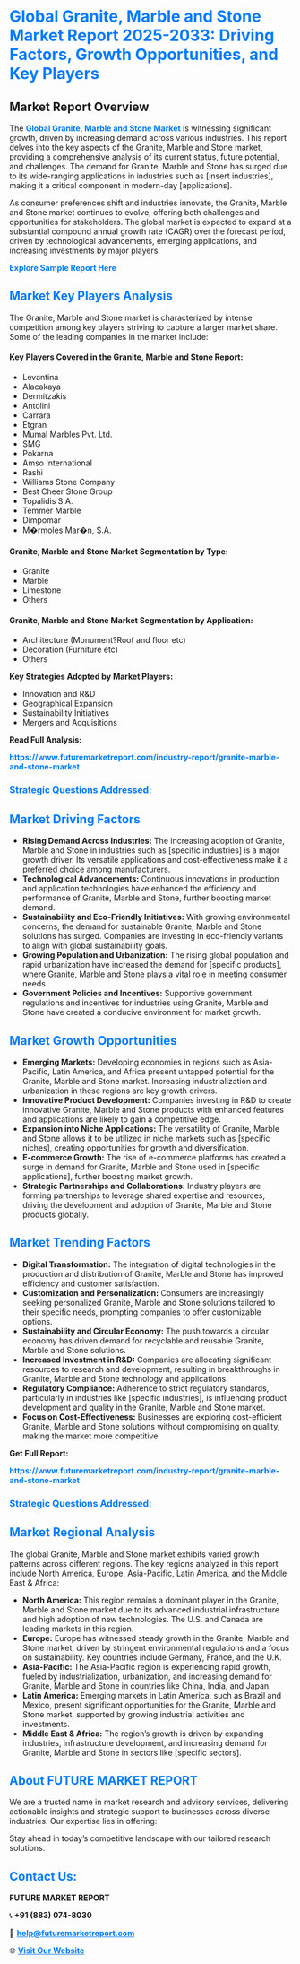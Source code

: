 <h1 style="color: #007BFF;">Global Granite, Marble and Stone Market Report 2025-2033: Driving Factors, Growth Opportunities, and Key Players</h1>

<section id="overview">
<h2>Market Report Overview</h2>
<p>The <a href="https://www.futuremarketreport.com/industry-report/granite-marble-and-stone-market" style="color: #007BFF; text-decoration: none;"><strong>Global Granite, Marble and Stone Market</strong></a> is witnessing significant growth, driven by increasing demand across various industries. This report delves into the key aspects of the Granite, Marble and Stone market, providing a comprehensive analysis of its current status, future potential, and challenges. The demand for Granite, Marble and Stone has surged due to its wide-ranging applications in industries such as [insert industries], making it a critical component in modern-day [applications].</p>
<p>As consumer preferences shift and industries innovate, the Granite, Marble and Stone market continues to evolve, offering both challenges and opportunities for stakeholders. The global market is expected to expand at a substantial compound annual growth rate (CAGR) over the forecast period, driven by technological advancements, emerging applications, and increasing investments by major players.</p>
</section>

<section id="overview">
<p><a href="https://www.futuremarketreport.com/request-sample/reportId=62972" style="color: #007BFF; text-decoration: none;"><strong>Explore Sample Report Here</strong></a></p>
</section>

<section id="key-players">
<h2 style="color: #007BFF;">Market Key Players Analysis</h2>
<p>The Granite, Marble and Stone market is characterized by intense competition among key players striving to capture a larger market share. Some of the leading companies in the market include:</p>
<h4>Key Players Covered in the Granite, Marble and Stone Report:</h4>
<ul><li>Levantina</li><li>Alacakaya</li><li>Dermitzakis</li><li>Antolini</li><li>Carrara</li><li>Etgran</li><li>Mumal Marbles Pvt. Ltd.</li><li>SMG</li><li>Pokarna</li><li>Amso International</li><li>Rashi</li><li>Williams Stone Company</li><li>Best Cheer Stone Group</li><li>Topalidis S.A.</li><li>Temmer Marble</li><li>Dimpomar</li><li>M�rmoles Mar�n, S.A.</li></ul>
<h4>Granite, Marble and Stone Market Segmentation by Type:</h4>
<ul><li>Granite</li><li>Marble</li><li>Limestone</li><li>Others</li></ul>

<h4>Granite, Marble and Stone Market Segmentation by Application:</h4>
<ul><li>Architecture (Monument?Roof and floor etc)</li><li>Decoration (Furniture etc)</li><li>Others</li></ul>
<p><strong>Key Strategies Adopted by Market Players:</strong></p>
<ul>
<li>Innovation and R&D</li>
<li>Geographical Expansion</li>
<li>Sustainability Initiatives</li>
<li>Mergers and Acquisitions</li>
</ul>
</section>

<section>
<p><strong>Read Full Analysis: </strong></p><a href="https://www.futuremarketreport.com/industry-report/granite-marble-and-stone-market" style="color: #007BFF; text-decoration: none;"><strong>https://www.futuremarketreport.com/industry-report/granite-marble-and-stone-market</strong></a>
<h3 style="color: #007BFF;">Strategic Questions Addressed:</h3>
</section>

<section id="driving-factors">
<h2 style="color: #007BFF;">Market Driving Factors</h2>
<ul>
<li><strong>Rising Demand Across Industries:</strong> The increasing adoption of Granite, Marble and Stone in industries such as [specific industries] is a major growth driver. Its versatile applications and cost-effectiveness make it a preferred choice among manufacturers.</li>
<li><strong>Technological Advancements:</strong> Continuous innovations in production and application technologies have enhanced the efficiency and performance of Granite, Marble and Stone, further boosting market demand.</li>
<li><strong>Sustainability and Eco-Friendly Initiatives:</strong> With growing environmental concerns, the demand for sustainable Granite, Marble and Stone solutions has surged. Companies are investing in eco-friendly variants to align with global sustainability goals.</li>
<li><strong>Growing Population and Urbanization:</strong> The rising global population and rapid urbanization have increased the demand for [specific products], where Granite, Marble and Stone plays a vital role in meeting consumer needs.</li>
<li><strong>Government Policies and Incentives:</strong> Supportive government regulations and incentives for industries using Granite, Marble and Stone have created a conducive environment for market growth.</li>
</ul>
</section>

<section id="growth-opportunities">
<h2 style="color: #007BFF;">Market Growth Opportunities</h2>
<ul>
<li><strong>Emerging Markets:</strong> Developing economies in regions such as Asia-Pacific, Latin America, and Africa present untapped potential for the Granite, Marble and Stone market. Increasing industrialization and urbanization in these regions are key growth drivers.</li>
<li><strong>Innovative Product Development:</strong> Companies investing in R&D to create innovative Granite, Marble and Stone products with enhanced features and applications are likely to gain a competitive edge.</li>
<li><strong>Expansion into Niche Applications:</strong> The versatility of Granite, Marble and Stone allows it to be utilized in niche markets such as [specific niches], creating opportunities for growth and diversification.</li>
<li><strong>E-commerce Growth:</strong> The rise of e-commerce platforms has created a surge in demand for Granite, Marble and Stone used in [specific applications], further boosting market growth.</li>
<li><strong>Strategic Partnerships and Collaborations:</strong> Industry players are forming partnerships to leverage shared expertise and resources, driving the development and adoption of Granite, Marble and Stone products globally.</li>
</ul>
</section>

<section id="trending-factors">
<h2 style="color: #007BFF;">Market Trending Factors</h2>
<ul>
<li><strong>Digital Transformation:</strong> The integration of digital technologies in the production and distribution of Granite, Marble and Stone has improved efficiency and customer satisfaction.</li>
<li><strong>Customization and Personalization:</strong> Consumers are increasingly seeking personalized Granite, Marble and Stone solutions tailored to their specific needs, prompting companies to offer customizable options.</li>
<li><strong>Sustainability and Circular Economy:</strong> The push towards a circular economy has driven demand for recyclable and reusable Granite, Marble and Stone solutions.</li>
<li><strong>Increased Investment in R&D:</strong> Companies are allocating significant resources to research and development, resulting in breakthroughs in Granite, Marble and Stone technology and applications.</li>
<li><strong>Regulatory Compliance:</strong> Adherence to strict regulatory standards, particularly in industries like [specific industries], is influencing product development and quality in the Granite, Marble and Stone market.</li>
<li><strong>Focus on Cost-Effectiveness:</strong> Businesses are exploring cost-efficient Granite, Marble and Stone solutions without compromising on quality, making the market more competitive.</li>
</ul>
</section>

<section>
<p><strong>Get Full Report: </strong></p><a href="https://www.futuremarketreport.com/industry-report/granite-marble-and-stone-market" style="color: #007BFF; text-decoration: none;"><strong>https://www.futuremarketreport.com/industry-report/granite-marble-and-stone-market</strong></a>
<h3 style="color: #007BFF;">Strategic Questions Addressed:</h3>
</section>


<section id="regional-analysis">
<h2 style="color: #007BFF;">Market Regional Analysis</h2>
<p>The global Granite, Marble and Stone market exhibits varied growth patterns across different regions. The key regions analyzed in this report include North America, Europe, Asia-Pacific, Latin America, and the Middle East & Africa:</p>
<ul>
<li><strong>North America:</strong> This region remains a dominant player in the Granite, Marble and Stone market due to its advanced industrial infrastructure and high adoption of new technologies. The U.S. and Canada are leading markets in this region.</li>
<li><strong>Europe:</strong> Europe has witnessed steady growth in the Granite, Marble and Stone market, driven by stringent environmental regulations and a focus on sustainability. Key countries include Germany, France, and the U.K.</li>
<li><strong>Asia-Pacific:</strong> The Asia-Pacific region is experiencing rapid growth, fueled by industrialization, urbanization, and increasing demand for Granite, Marble and Stone in countries like China, India, and Japan.</li>
<li><strong>Latin America:</strong> Emerging markets in Latin America, such as Brazil and Mexico, present significant opportunities for the Granite, Marble and Stone market, supported by growing industrial activities and investments.</li>
<li><strong>Middle East & Africa:</strong> The region’s growth is driven by expanding industries, infrastructure development, and increasing demand for Granite, Marble and Stone in sectors like [specific sectors].</li>
</ul>
</section>

<footer>
<h2 style="color: #007BFF;">About FUTURE MARKET REPORT</h2>
<p>We are a trusted name in market research and advisory services, delivering actionable insights and strategic support to businesses across diverse industries. Our expertise lies in offering:</p>

<p>Stay ahead in today’s competitive landscape with our tailored research solutions.</p>

<h2 style="color: #007BFF;">Contact Us:</h2>
<p><strong>FUTURE MARKET REPORT</strong></p>
<p>📞 <strong>+91 (883) 074-8030</strong></p>
<p>📧 <strong><a href="mailto:help@futuremarketreport.com" style="color: #007BFF;">help@futuremarketreport.com</a></strong></p>
<p>🌐 <strong><a href="https://www.futuremarketreport.com/" style="color: #007BFF;">Visit Our Website</a></strong></p>
</footer>